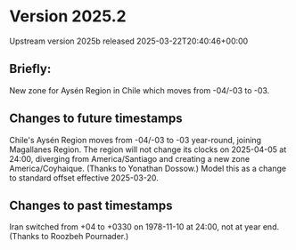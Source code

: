 # Version 2025.2
Upstream version 2025b released 2025-03-22T20:40:46+00:00

## Briefly:

New zone for Aysén Region in Chile which moves from -04/-03 to -03.

## Changes to future timestamps

Chile's Aysén Region moves from -04/-03 to -03 year-round, joining Magallanes
Region.  The region will not change its clocks on 2025-04-05 at 24:00, diverging
from America/Santiago and creating a new zone America/Coyhaique.  (Thanks to
Yonathan Dossow.)  Model this as a change to standard offset effective
2025-03-20.

## Changes to past timestamps

Iran switched from +04 to +0330 on 1978-11-10 at 24:00, not at year end.
(Thanks to Roozbeh Pournader.)